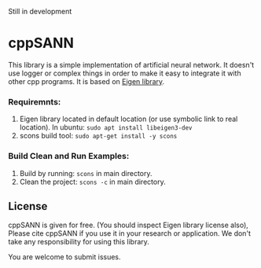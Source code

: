 Still in development 

# cppSANN

This library is a simple implementation of artificial neural network.
It doesn't use logger or complex things in order to make it easy to integrate it with other 
cpp programs. It is based on [Eigen library](https://eigen.tuxfamily.org/dox/). 

### Requiremnts:

1. Eigen library located in default location (or use symbolic link to real location). 
   In ubuntu: ```sudo apt install libeigen3-dev ```
2. scons build tool: ```sudo apt-get install -y scons```



### Build Clean and Run Examples:

1. Build by running: ```scons``` in main directory. 
2. Clean the project: ```scons -c``` in main directory. 


## License 
cppSANN is given for free. (You should inspect Eigen library license also), 
Please cite cppSANN if you use it in your research or application. 
We don't take any responsibility for using this library. 

You are welcome to submit issues. 
